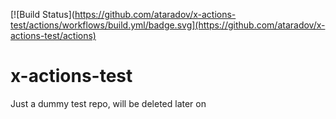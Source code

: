 [![Build Status](https://github.com/ataradov/x-actions-test/actions/workflows/build.yml/badge.svg](https://github.com/ataradov/x-actions-test/actions)

# x-actions-test
Just a dummy test repo, will be deleted later on






